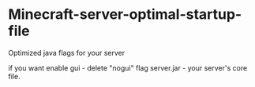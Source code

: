 # Minecraft-server-optimal-startup-file

Optimized java flags for your server

if you want enable gui - delete "nogui" flag
server.jar - your server's core file.
